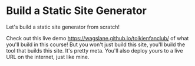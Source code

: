 # Build a Static Site Generator
Let's build a static site generator from scratch!

Check out this live demo
https://wagslane.github.io/tolkienfanclub/
of what you'll build in this course! But you won't just build this site, you'll build the tool that builds this site. It's pretty meta. You'll also deploy yours to a live URL on the internet, just like mine.


